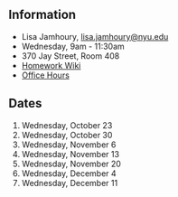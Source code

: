 ## Information

* Lisa Jamhoury, lisa.jamhoury@nyu.edu
* Wednesday, 9am - 11:30am
* 370 Jay Street, Room 408
* [Homework Wiki](https://github.com/ITPNYU/ICM-2019-Media/wiki/Homework-Lisa)
* [Office Hours]()

## Dates

1. Wednesday, October 23
2. Wednesday, October 30
3. Wednesday, November 6
4. Wednesday, November 13
5. Wednesday, November 20
6. Wednesday, December 4
7. Wednesday, December 11
